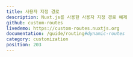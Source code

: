 ```yaml
---
title: 사용자 지정 경로
description: Nuxt.js를 사용한 사용자 지정 경로 예제
github: custom-routes
livedemo: https://custom-routes.nuxtjs.org
documentation: /guide/routing#dynamic-routes
category: customization
position: 203
---
```

